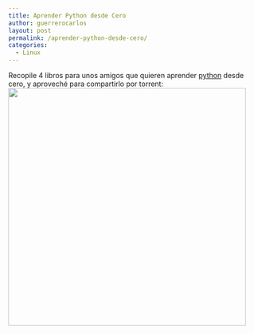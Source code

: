 ```yaml
---
title: Aprender Python desde Cero
author: guerrerocarlos
layout: post
permalink: /aprender-python-desde-cero/
categories:
  - Linux
---
```

Recopile 4 libros para unos amigos que quieren aprender [python][1] desde cero, y aproveché para compartirlo por torrent:  
[<img style="width:477px;" src="http://www.kat.ph/torrentwidget/6E46A54AE1AFE58CD70F1D94546C9FD72EBC4214.png" alt="" />][2]

 [1]: http://es.wikipedia.org/wiki/Python
 [2]: http://goo.gl/JpLSs